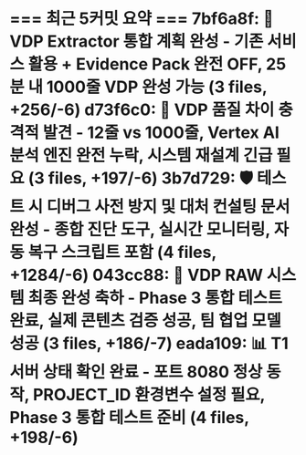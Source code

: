 === 최근 5커밋 요약 ===
7bf6a8f: 🚀 VDP Extractor 통합 계획 완성 - 기존 서비스 활용 + Evidence Pack 완전 OFF, 25분 내 1000줄 VDP 완성 가능 (3 files, +256/-6)
d73f6c0: 🚨 VDP 품질 차이 충격적 발견 - 12줄 vs 1000줄, Vertex AI 분석 엔진 완전 누락, 시스템 재설계 긴급 필요 (3 files, +197/-6)
3b7d729: 🛡️ 테스트 시 디버그 사전 방지 및 대처 컨설팅 문서 완성 - 종합 진단 도구, 실시간 모니터링, 자동 복구 스크립트 포함 (4 files, +1284/-6)
043cc88: 🎉 VDP RAW 시스템 최종 완성 축하 - Phase 3 통합 테스트 완료, 실제 콘텐츠 검증 성공, 팀 협업 모델 성공 (3 files, +186/-7)
eada109: 📊 T1 서버 상태 확인 완료 - 포트 8080 정상 동작, PROJECT_ID 환경변수 설정 필요, Phase 3 통합 테스트 준비 (4 files, +198/-6)
=======================
